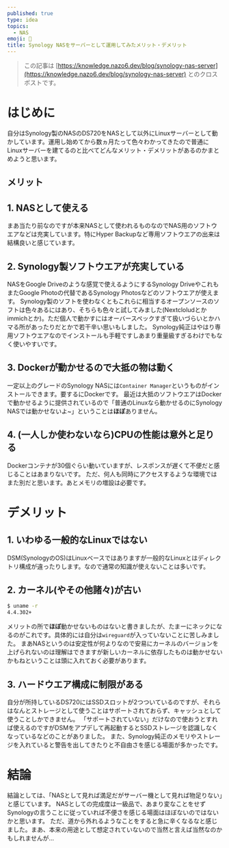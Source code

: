 ```yaml
---
published: true
type: idea
topics:
  - NAS
emoji: 📄
title: Synology NASをサーバーとして運用してみたメリット・デメリット
---
```


> この記事は [https://knowledge.nazo6.dev/blog/synology-nas-server](https://knowledge.nazo6.dev/blog/synology-nas-server) とのクロスポストです。



# はじめに
自分はSynology製のNASのDS720をNASとして以外にLinuxサーバーとして動かしています。運用し始めてから数ヵ月たって色々わかってきたので普通にLinuxサーバーを建てるのと比べてどんなメリット・デメリットがあるのかまとめようと思います。

## メリット
## 1. NASとして使える
まあ当たり前なのですが本来NASとして使われるものなのでNAS用のソフトウエアなどは充実しています。特にHyper Backupなど専用ソフトウエアの出来は結構良いと感じています。

## 2. Synology製ソフトウエアが充実している
NASをGoogle Driveのような感覚で使えるようにするSynology DriveやこれもまたGoogle Photoの代替であるSynology Photosなどのソフトウエアが使えます。
Synology製のソフトを使わなくともこれらに相当するオープンソースのソフトは色々あるにはあり、そちらも色々と試してみました(Nextcloludとかimmichとか)。ただ個人で動かすにはオーバースペックすぎて扱いづらいとかハマる所があったりだとかで若干辛い思いもしました。
Synology純正はやはり専用ソフトウエアなのでインストールも手軽ですしあまり重量級すぎるわけでもなく使いやすいです。

## 3. Dockerが動かせるので大抵の物は動く
一定以上のグレードのSynology NASには`Container Manager`というものがインストールできます。要するにDockerです。
最近は大抵のソフトウエアはDockerで動かせるように提供されているので「普通のLinuxなら動かせるのにSynology NASでは動かせないよ~」ということは**ほぼ**ありません。

## 4. (一人しか使わないなら)CPUの性能は意外と足りる
Dockerコンテナが30個ぐらい動いていますが、レスポンスが遅くて不便だと感じることはあまりないです。
ただ、何人も同時にアクセスするような環境ではまた別だと思います。あとメモリの増設は必要です。

# デメリット
## 1. いわゆる一般的なLinuxではない
DSM(SynologyのOS)はLinuxベースではありますが一般的なLinuxとはディレクトリ構成が違ったりします。なので通常の知識が使えないことは多いです。

## 2. カーネル(やその他諸々)が古い
```sh
$ uname -r
4.4.302+
```
メリットの所で**ほぼ**動かせないものはないと書きましたが、たまーにネックになるのがこれです。具体的には自分は`wireguard`が入っていないことに苦しみました。
まあNASというのは安定性が何よりなので安易にカーネルのバージョンを上げられないのは理解はできますが新しいカーネルに依存したものは動かせないかもねということは頭に入れておく必要があります。

## 3. ハードウエア構成に制限がある
自分が所持しているDS720にはSSDスロットが2つついているのですが、それらはなんとストレージとして使うことはサポートされておらず、キャッシュとして使うことしかできません。
「サポートされていない」だけなので使おうとすれば使えるのですがDSMをアプデして再起動するとSSDストレージを認識しなくなっているなどのことがありました。
また、Synology純正のメモリやストレージを入れていると警告を出してきたりと不自由さを感じる場面が多かったです。

# 結論
結論としては、「NASとして見れば満足だがサーバー機として見れば物足りない」と感じています。
NASとしての完成度は一級品で、あまり変なことをせずSynologyの言うことに従っていれば不便さを感じる場面はほぼないのではないかと思います。
ただ、道から外れるようなことをすると急に辛くなるなと感じました。まあ、本来の用途として想定されていないので当然と言えば当然なのかもしれませんが…

